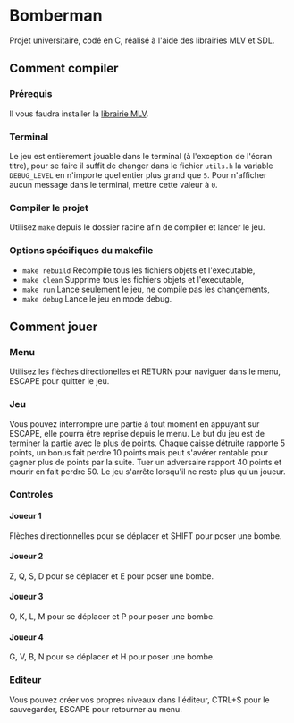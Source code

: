 # Bomberman

Projet universitaire, codé en C, réalisé à l'aide des librairies MLV et SDL.

## Comment compiler

### Prérequis

Il vous faudra installer la [librairie MLV](http://www-igm.univ-mlv.fr/~boussica/mlv/).

### Terminal

Le jeu est entièrement jouable dans le terminal (à l'exception de l'écran titre), pour se faire il suffit de changer dans le fichier `utils.h` la variable `DEBUG_LEVEL` en n'importe quel entier plus grand que `5`. Pour n'afficher aucun message dans le terminal, mettre cette valeur à `0`.

### Compiler le projet

Utilisez `make` depuis le dossier racine afin de compiler et lancer le jeu.


### Options spécifiques du makefile

* `make rebuild` Recompile tous les fichiers objets et l'executable,
* `make clean` Supprime tous les fichiers objets et l'executable,
* `make run` Lance seulement le jeu, ne compile pas les changements,
* `make debug` Lance le jeu en mode debug.

## Comment jouer

### Menu

Utilisez les flèches directionelles et RETURN pour naviguer dans le menu, ESCAPE pour quitter le jeu.

### Jeu

Vous pouvez interrompre une partie à tout moment en appuyant sur ESCAPE, elle pourra être reprise depuis le menu.
Le but du jeu est de terminer la partie avec le plus de points.
Chaque caisse détruite rapporte 5 points, un bonus fait perdre 10 points mais peut s'avérer rentable pour gagner plus de points par la suite. Tuer un adversaire rapport 40 points et mourir en fait perdre 50. Le jeu s'arrête lorsqu'il ne reste plus qu'un joueur.

### Controles

#### Joueur 1

Flèches directionnelles pour se déplacer et SHIFT pour poser une bombe.

#### Joueur 2

Z, Q, S, D pour se déplacer et E pour poser une bombe.

#### Joueur 3

O, K, L, M pour se déplacer et P pour poser une bombe.

#### Joueur 4

G, V, B, N pour se déplacer et H pour poser une bombe.

### Editeur

Vous pouvez créer vos propres niveaux dans l'éditeur, CTRL+S pour le sauvegarder, ESCAPE pour retourner au menu.

